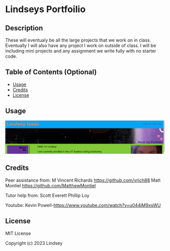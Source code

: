# Lindseys Portfoilio

## Description

These will eventualy be all the large projects that we work on in class. Eventually I will also have any project I work on outside of class. I will be including mini projects and any assignment we write fully with no starter code.  
## Table of Contents (Optional)

- [Usage](#usage)
- [Credits](#credits)
- [License](#license)

## Usage

![screenshot](/Assets/images/port.png)
  

## Credits
Peer assistance from:
M Vincent Richards https://github.com/vrich88
Matt Montiel https://github.com/MatthewMontiel

Tutor help from:
Scott Everett
Phillip Loy

Youtube:
Kevin Powell-https://www.youtube.com/watch?v=u044iM9xsWU

## License
MIT License

Copyright (c) 2023 Lindsey




